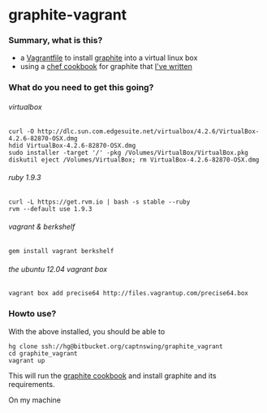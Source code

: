 # graphite-vagrant

### Summary, what is this?

* a [Vagrantfile](http://vagrantup.com/v1/docs/vagrantfile.html) to install [graphite](http://graphite.wikidot.org) into a virtual linux box
* using a [chef cookbook](http://docs.opscode.com/essentials_cookbooks.html) for graphite that [I've written](https://github.com/captnswing/chef-graphite)


### What do you need to get this going?

###### virtualbox

    curl -O http://dlc.sun.com.edgesuite.net/virtualbox/4.2.6/VirtualBox-4.2.6-82870-OSX.dmg
    hdid VirtualBox-4.2.6-82870-OSX.dmg
    sudo installer -target '/' -pkg /Volumes/VirtualBox/VirtualBox.pkg
    diskutil eject /Volumes/VirtualBox; rm VirtualBox-4.2.6-82870-OSX.dmg

###### ruby 1.9.3

    curl -L https://get.rvm.io | bash -s stable --ruby
    rvm --default use 1.9.3

###### vagrant & berkshelf

    gem install vagrant berkshelf

###### the ubuntu 12.04 vagrant box

    vagrant box add precise64 http://files.vagrantup.com/precise64.box

### Howto use?

With the above installed, you should be able to

    hg clone ssh://hg@bitbucket.org/captnswing/graphite_vagrant
    cd graphite_vagrant
    vagrant up
    
This will run the [graphite cookbook](https://github.com/captnswing/chef-graphite) and install graphite and its requirements.

On my machine